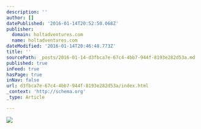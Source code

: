 ```yaml
---
description: ''
author: []
datePublished: '2016-01-14T20:52:50.068Z'
publisher:
  domain: holtadventures.com
  name: holtadventures.com
dateModified: '2016-01-14T20:46:48.773Z'
title: ''
sourcePath: _posts/2016-01-14-d3fbca7e-67c4-4bb7-944f-8193e282d53a.md
published: true
inFeed: true
hasPage: true
inNav: false
url: d3fbca7e-67c4-4bb7-944f-8193e282d53a/index.html
_context: 'http://schema.org'
_type: Article

---
```

![](http://holtadventures.com/wp-content/Gallery/Laos/DSC_0025.JPG)